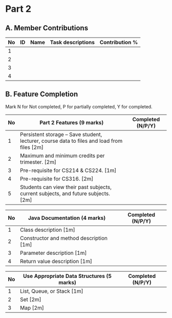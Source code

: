 # Part 2

## A. Member Contributions

No | ID         | Name                     | Task descriptions | Contribution %
-- | ---------- | ------------------------ | ----------------- | --------------
1  |            |                          |                   |
2  |            |                          |                   |
3  |            |                          |                   |
4  |            |                          |                   |


## B. Feature Completion

Mark N for Not completed, P for partially completed, Y for completed. 

No | Part 2 Features (9 marks)                                                                   | Completed (N/P/Y)
-- | ------------------------------------------------------------------------------------------- | -----------------
1  | Persistent storage – Save student, lecturer, course data to files and load from files [2m]  |
2  | Maximum and minimum credits per trimester.  [2m]                                            |
3  | Pre-requisite for CS214 & CS224. [1m]                                                       |
4  | Pre-requisite for CS316. [2m]                                                               |
5  | Students can view their past subjects, current subjects, and future subjects. [2m]          |


No | Java Documentation (4 marks)             | Completed (N/P/Y)
-- | ---------------------------------------- | ---------------
1  | Class description [1m]                   |
2  | Constructor and method description [1m]  |
3  | Parameter description [1m]               |
4  | Return value description [1m]            |


No | Use Appropriate Data Structures (5 marks) | Completed (N/P/Y)
-- | ----------------------------------------- | -----------------
1  | List, Queue, or Stack [1m]                |
2  | Set [2m]                                  |
3  | Map [2m]                                  |

